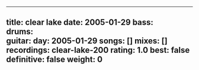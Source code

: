 
---
title: clear lake
date: 2005-01-29
bass:	
drums:	
guitar:	
day: 2005-01-29
songs: []
mixes: []
recordings: clear-lake-200
rating: 1.0
best: false
definitive: false
weight: 0
---
